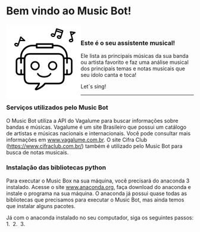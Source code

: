 # Bem vindo ao Music Bot!

<img style="float: left;" src="music_bot.png">
<br>

### Este é o seu assistente musical!

<p>Ele lista as principais músicas da sua banda ou artista favorito e faz uma análise musical dos principais temas e notas musicais que seu ídolo canta e toca! 
<p>Let´s sing!

____

### Serviços utilizados pelo Music Bot

O Music Bot utiliza a API do Vagalume para buscar informações sobre bandas e músicas. Vagalume é um site Brasileiro que possui um catálogo de artistas e músicas nacionais e internacionais. Você pode consultar mais informações em www.vagalume.com.br. O site Cifra Club (https://www.cifraclub.com.br/) também é utilizado pelo Music Bot para busca de notas musicais. 

### Instalação das bibliotecas python

Para executar o Music Box na sua máquina, você precisará do anaconda 3 instalado. Acesse o site www.anaconda.org, faça download do anaconda e instale o programa na sua máquina. O anaconda já possui quase todas as bibliotecas que precisamos para executar o Music Bot, mas ainda temos que instalar alguns pacotes. 

<p>Já com o anaconda instalado no seu computador, siga os seguintes passos:
1. 
2. 
3.
